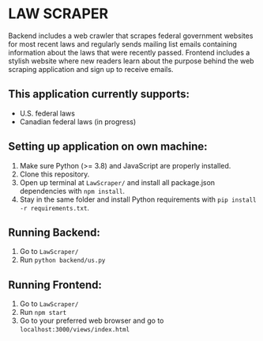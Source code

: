 # LAW SCRAPER

Backend includes a web crawler that scrapes federal government websites for most recent laws and regularly sends mailing list emails containing information about the laws that were recently passed. Frontend includes a stylish website where new readers learn about the purpose behind the web scraping application and sign up to receive emails. 

## This application currently supports:
- U.S. federal laws
- Canadian federal laws (in progress)

## Setting up application on own machine:

1. Make sure Python (>= 3.8) and JavaScript are properly installed.
2. Clone this repository.
3. Open up terminal at ``` LawScraper/ ``` and install all package.json dependencies with ``` npm install ```.
4. Stay in the same folder and install Python requirements with ``` pip install -r requirements.txt ```.

## Running Backend:
1. Go to ``` LawScraper/ ```
2. Run ``` python backend/us.py ```

## Running Frontend:
1. Go to ``` LawScraper/ ```
2. Run ``` npm start ```
3. Go to your preferred web browser and go to ``` localhost:3000/views/index.html ```
